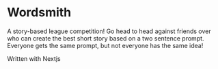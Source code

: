 # Wordsmith

A story-based league competition! Go head to head against friends over who can create the best short story based
on a two sentence prompt. Everyone gets the same prompt, but not everyone has the same idea!

Written with Nextjs
